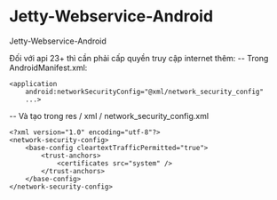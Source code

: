 # Jetty-Webservice-Android
Jetty-Webservice-Android

Đối với api 23+ thì cần phải cấp quyền truy cập internet thêm:
-- Trong AndroidManifest.xml:
```
<application 
    android:networkSecurityConfig="@xml/network_security_config"
    ...>
```

-- Và tạo trong  res / xml / network_security_config.xml 
```
<?xml version="1.0" encoding="utf-8"?>
<network-security-config>
    <base-config cleartextTrafficPermitted="true">
        <trust-anchors>
            <certificates src="system" />
        </trust-anchors>
    </base-config>
</network-security-config>
```
